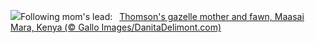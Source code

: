 ![](https://www.bing.com/th?id=OHR.ThomsonGazelle_EN-US4354285846_UHD.jpg&w=1000)Following mom's lead:&nbsp;&ensp;[Thomson's gazelle mother and fawn, Maasai Mara, Kenya (© Gallo Images/DanitaDelimont.com)](https://www.bing.com/th?id=OHR.ThomsonGazelle_EN-US4354285846_UHD.jpg)
<br><br/>
